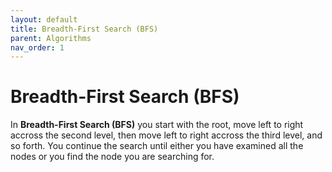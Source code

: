 ```yaml
---
layout: default
title: Breadth-First Search (BFS)
parent: Algorithms
nav_order: 1
---
```


# Breadth-First Search (BFS)

In **Breadth-First Search (BFS)** you start with the root, move left to right accross
the second level, then move left to right accross the third level, and so forth. You
continue the search until either you have examined all the nodes or you find the node
you are searching for.
